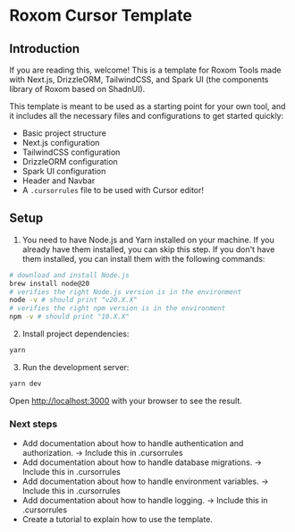 # Roxom Cursor Template

## Introduction
If you are reading this, welcome! This is a template for Roxom Tools made with Next.js, DrizzleORM, TailwindCSS, and Spark UI (the components library of Roxom based on ShadnUI).

This template is meant to be used as a starting point for your own tool, and it includes all the necessary files and configurations to get started quickly:
- Basic project structure
- Next.js configuration
- TailwindCSS configuration
- DrizzleORM configuration
- Spark UI configuration
- Header and Navbar
- A `.cursorrules` file to be used with Cursor editor!

## Setup
1.  You need to have Node.js and Yarn installed on your machine. If you already have them installed, you can skip this step. If you don't have them installed, you can install them with the following commands:

```bash
# download and install Node.js
brew install node@20
# verifies the right Node.js version is in the environment
node -v # should print "v20.X.X"
# verifies the right npm version is in the environment
npm -v # should print "10.X.X"
```

2. Install project dependencies:

```bash
yarn
```

3. Run the development server:

```bash
yarn dev
```

Open [http://localhost:3000](http://localhost:3000) with your browser to see the result.


### Next steps
- Add documentation about how to handle authentication and authorization. -> Include this in .cursorrules
- Add documentation about how to handle database migrations. -> Include this in .cursorrules
- Add documentation about how to handle environment variables. -> Include this in .cursorrules
- Add documentation about how to handle logging. -> Include this in .cursorrules
- Create a tutorial to explain how to use the template.
